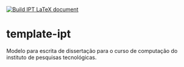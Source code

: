 [![Build IPT LaTeX document](https://github.com/manascimento/template-ipt/actions/workflows/main.yml/badge.svg?branch=main)](https://github.com/manascimento/template-ipt/actions/workflows/main.yml)
# template-ipt
Modelo para escrita de dissertação para o curso de computação do instituto de pesquisas tecnológicas.

